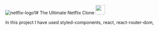 ![netflix-logo1](https://user-images.githubusercontent.com/76589507/113987811-70207f80-986c-11eb-804e-df35d501f0f6.png)# The Ultimate Netflix Clone 
<img src="https://user-images.githubusercontent.com/76589507/113987811-70207f80-986c-11eb-804e-df35d501f0f6.png" width="30px"/>

In this project I have used styled-components, react, react-router-dom,  

